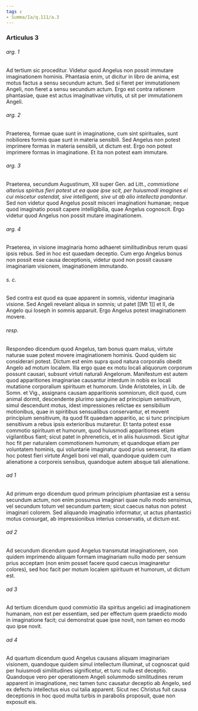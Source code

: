 ```yaml
---
tags : 
- Summa/Ia/q.111/a.3
---
```


### Articulus 3

###### arg. 1
Ad tertium sic proceditur. Videtur quod Angelus non possit immutare imaginationem hominis. Phantasia enim, ut dicitur in libro de anima, est motus factus a sensu secundum actum. Sed si fieret per immutationem Angeli, non fieret a sensu secundum actum. Ergo est contra rationem phantasiae, quae est actus imaginativae virtutis, ut sit per immutationem Angeli.

###### arg. 2
Praeterea, formae quae sunt in imaginatione, cum sint spirituales, sunt nobiliores formis quae sunt in materia sensibili. Sed Angelus non potest imprimere formas in materia sensibili, ut dictum est. Ergo non potest imprimere formas in imaginatione. Et ita non potest eam immutare.

###### arg. 3
Praeterea, secundum Augustinum, XII super Gen. ad Litt., *commixtione alterius spiritus fieri potest ut ea quae ipse scit, per huiusmodi imagines ei cui miscetur ostendat, sive intelligenti, sive ut ab alio intellecta pandantur*. Sed non videtur quod Angelus possit misceri imaginationi humanae; neque quod imaginatio possit capere intelligibilia, quae Angelus cognoscit. Ergo videtur quod Angelus non possit mutare imaginationem.

###### arg. 4
Praeterea, in visione imaginaria homo adhaeret similitudinibus rerum quasi ipsis rebus. Sed in hoc est quaedam deceptio. Cum ergo Angelus bonus non possit esse causa deceptionis, videtur quod non possit causare imaginariam visionem, imaginationem immutando.

###### s. c.
Sed contra est quod ea quae apparent in somnis, videntur imaginaria visione. Sed Angeli revelant aliqua in somnis; ut patet [[Mt 1]] et II, de Angelo qui Ioseph in somnis apparuit. Ergo Angelus potest imaginationem movere.

###### resp.
Respondeo dicendum quod Angelus, tam bonus quam malus, virtute naturae suae potest movere imaginationem hominis. Quod quidem sic considerari potest. Dictum est enim supra quod natura corporalis obedit Angelo ad motum localem. Illa ergo quae ex motu locali aliquorum corporum possunt causari, subsunt virtuti naturali Angelorum. Manifestum est autem quod apparitiones imaginariae causantur interdum in nobis ex locali mutatione corporalium spirituum et humorum. Unde Aristoteles, in Lib. de Somn. et Vig., assignans causam apparitionis somniorum, dicit quod, cum animal dormit, descendente plurimo sanguine ad principium sensitivum, simul descendunt motus, idest impressiones relictae ex sensibilium motionibus, quae in spiritibus sensualibus conservantur, et movent principium sensitivum, ita quod fit quaedam apparitio, ac si tunc principium sensitivum a rebus ipsis exterioribus mutaretur. Et tanta potest esse commotio spirituum et humorum, quod huiusmodi apparitiones etiam vigilantibus fiant; sicut patet in phreneticis, et in aliis huiusmodi. Sicut igitur hoc fit per naturalem commotionem humorum; et quandoque etiam per voluntatem hominis, qui voluntarie imaginatur quod prius senserat, ita etiam hoc potest fieri virtute Angeli boni vel mali, quandoque quidem cum alienatione a corporeis sensibus, quandoque autem absque tali alienatione.

###### ad 1
Ad primum ergo dicendum quod primum principium phantasiae est a sensu secundum actum, non enim possumus imaginari quae nullo modo sensimus, vel secundum totum vel secundum partem; sicut caecus natus non potest imaginari colorem. Sed aliquando imaginatio informatur, ut actus phantastici motus consurgat, ab impressionibus interius conservatis, ut dictum est.

###### ad 2
Ad secundum dicendum quod Angelus transmutat imaginationem, non quidem imprimendo aliquam formam imaginariam nullo modo per sensum prius acceptam (non enim posset facere quod caecus imaginaretur colores), sed hoc facit per motum localem spirituum et humorum, ut dictum est.

###### ad 3
Ad tertium dicendum quod commixtio illa spiritus angelici ad imaginationem humanam, non est per essentiam, sed per effectum quem praedicto modo in imaginatione facit; cui demonstrat quae ipse novit, non tamen eo modo quo ipse novit.

###### ad 4
Ad quartum dicendum quod Angelus causans aliquam imaginariam visionem, quandoque quidem simul intellectum illuminat, ut cognoscat quid per huiusmodi similitudines significetur, et tunc nulla est deceptio. Quandoque vero per operationem Angeli solummodo similitudines rerum apparent in imaginatione, nec tamen tunc causatur deceptio ab Angelo, sed ex defectu intellectus eius cui talia apparent. Sicut nec Christus fuit causa deceptionis in hoc quod multa turbis in parabolis proposuit, quae non exposuit eis.

